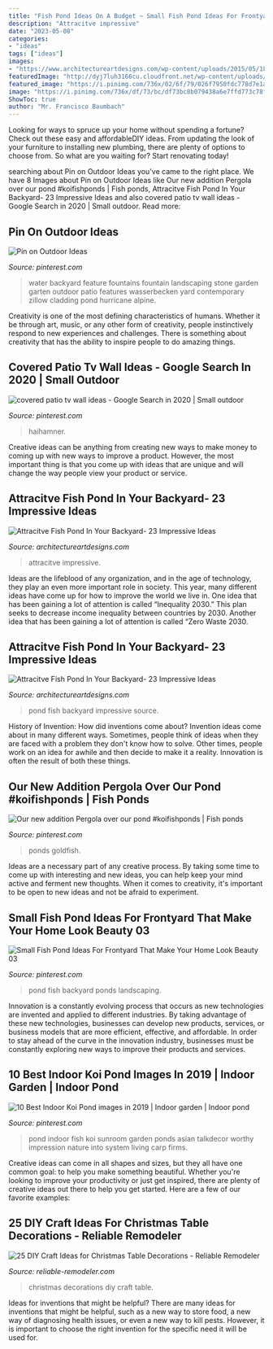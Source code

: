 ```yaml
---
title: "Fish Pond Ideas On A Budget ~ Small Fish Pond Ideas For Frontyard That Make Your Home Look Beauty 03"
description: "Attracitve impressive"
date: "2023-05-08"
categories:
- "ideas"
tags: ["ideas"]
images:
- "https://www.architectureartdesigns.com/wp-content/uploads/2015/05/1822.jpg"
featuredImage: "http://dyj7luh3166cu.cloudfront.net/wp-content/uploads/sites/6/2016/11/Lanterns.jpg"
featured_image: "https://i.pinimg.com/736x/02/6f/79/026f7950fdc778d7e1a9285c1ef80bb2.jpg"
image: "https://i.pinimg.com/736x/df/73/bc/df73bc8b079438a6e7ffd773c78f6d3c.jpg"
ShowToc: true
author: "Mr. Francisco Baumbach"
---
```



Looking for ways to spruce up your home without spending a fortune? Check out these easy and affordableDIY ideas. From updating the look of your furniture to installing new plumbing, there are plenty of options to choose from. So what are you waiting for? Start renovating today!

	

		
searching about Pin on Outdoor Ideas you've came to the right place. We have 8 Images about Pin on Outdoor Ideas like Our new addition Pergola over our pond #koifishponds | Fish ponds, Attracitve Fish Pond In Your Backyard- 23 Impressive Ideas and also covered patio tv wall ideas - Google Search in 2020 | Small outdoor. Read more:
		
    
## Pin On Outdoor Ideas

<img loading=lazy src="https://i.pinimg.com/736x/1f/2d/00/1f2d00cd4b8ee253a1a5dc59658fb85d.jpg" onerror="this.onerror=null;this.src='https://tse2.mm.bing.net/th?id=OIP.27nmYaFpRBwzugdYKiQefAHaLH&amp;pid=15.1';" alt="Pin on Outdoor Ideas">

_Source: pinterest.com_

>water backyard feature fountains fountain landscaping stone garden garten outdoor patio features wasserbecken yard contemporary zillow cladding pond hurricane alpine. 

	

Creativity is one of the most defining characteristics of humans. Whether it be through art, music, or any other form of creativity, people instinctively respond to new experiences and challenges. There is something about creativity that has the ability to inspire people to do amazing things.

    
## Covered Patio Tv Wall Ideas - Google Search In 2020 | Small Outdoor

<img loading=lazy src="https://i.pinimg.com/736x/df/73/bc/df73bc8b079438a6e7ffd773c78f6d3c.jpg" onerror="this.onerror=null;this.src='https://tse4.mm.bing.net/th?id=OIP.ZSwh_u5VeA-xZEmTzTFOOgHaEw&amp;pid=15.1';" alt="covered patio tv wall ideas - Google Search in 2020 | Small outdoor">

_Source: pinterest.com_

>haihamner. 

	

Creative ideas can be anything from creating new ways to make money to coming up with new ways to improve a product. However, the most important thing is that you come up with ideas that are unique and will change the way people view your product or service.

    
## Attracitve Fish Pond In Your Backyard- 23 Impressive Ideas

<img loading=lazy src="https://www.architectureartdesigns.com/wp-content/uploads/2015/05/1822.jpg" onerror="this.onerror=null;this.src='https://tse1.mm.bing.net/th?id=OIP.L1xjp5fx-N5-gvzd5dtKeQHaFj&amp;pid=15.1';" alt="Attracitve Fish Pond In Your Backyard- 23 Impressive Ideas">

_Source: architectureartdesigns.com_

>attracitve impressive. 

	

Ideas are the lifeblood of any organization, and in the age of technology, they play an even more important role in society. This year, many different ideas have come up for how to improve the world we live in. One idea that has been gaining a lot of attention is called “Inequality 2030.” This plan seeks to decrease income inequality between countries by 2030. Another idea that has been gaining a lot of attention is called “Zero Waste 2030.

    
## Attracitve Fish Pond In Your Backyard- 23 Impressive Ideas

<img loading=lazy src="https://www.architectureartdesigns.com/wp-content/uploads/2015/05/206-630x441.jpg" onerror="this.onerror=null;this.src='https://tse1.mm.bing.net/th?id=OIP.7ClpVcLy96jVCcPPpVmXRAHaFL&amp;pid=15.1';" alt="Attracitve Fish Pond In Your Backyard- 23 Impressive Ideas">

_Source: architectureartdesigns.com_

>pond fish backyard impressive source. 

	

History of Invention: How did inventions come about?
Invention ideas come about in many different ways. Sometimes, people think of ideas when they are faced with a problem they don't know how to solve. Other times, people work on an idea for awhile and then decide to make it a reality. Innovation is often the result of both these things.

    
## Our New Addition Pergola Over Our Pond #koifishponds | Fish Ponds

<img loading=lazy src="https://i.pinimg.com/736x/ef/ac/6e/efac6e8b5cc7740c2aebeff196a87c14.jpg" onerror="this.onerror=null;this.src='https://tse3.mm.bing.net/th?id=OIP.8pwnTLjeuiUt6pb_a-g0IgHaJ6&amp;pid=15.1';" alt="Our new addition Pergola over our pond #koifishponds | Fish ponds">

_Source: pinterest.com_

>ponds goldfish. 

	

Ideas are a necessary part of any creative process. By taking some time to come up with interesting and new ideas, you can help keep your mind active and ferment new thoughts. When it comes to creativity, it's important to be open to new ideas and not be afraid to experiment.

    
## Small Fish Pond Ideas For Frontyard That Make Your Home Look Beauty 03

<img loading=lazy src="https://i.pinimg.com/736x/02/6f/79/026f7950fdc778d7e1a9285c1ef80bb2.jpg" onerror="this.onerror=null;this.src='https://tse1.mm.bing.net/th?id=OIP.CwCZACWOjAZTi_Tr24v1xAHaJ3&amp;pid=15.1';" alt="Small Fish Pond Ideas For Frontyard That Make Your Home Look Beauty 03">

_Source: pinterest.com_

>pond fish backyard ponds landscaping. 

	

Innovation is a constantly evolving process that occurs as new technologies are invented and applied to different industries. By taking advantage of these new technologies, businesses can develop new products, services, or business models that are more efficient, effective, and affordable. In order to stay ahead of the curve in the innovation industry, businesses must be constantly exploring new ways to improve their products and services.

    
## 10 Best Indoor Koi Pond Images In 2019 | Indoor Garden | Indoor Pond

<img loading=lazy src="https://i.pinimg.com/736x/c6/36/0d/c6360d83c9347fc2b7446a5a60cff61b.jpg" onerror="this.onerror=null;this.src='https://tse1.mm.bing.net/th?id=OIP.LQcIKX4YEB39PbWvCTPfXgHaLH&amp;pid=15.1';" alt="10 Best Indoor Koi Pond images in 2019 | Indoor garden | Indoor pond">

_Source: pinterest.com_

>pond indoor fish koi sunroom garden ponds asian talkdecor worthy impression nature into system living carp firms. 

	

Creative ideas can come in all shapes and sizes, but they all have one common goal: to help you make something beautiful. Whether you're looking to improve your productivity or just get inspired, there are plenty of creative ideas out there to help you get started. Here are a few of our favorite examples: 

    
## 25 DIY Craft Ideas For Christmas Table Decorations - Reliable Remodeler

<img loading=lazy src="http://dyj7luh3166cu.cloudfront.net/wp-content/uploads/sites/6/2016/11/Lanterns.jpg" onerror="this.onerror=null;this.src='https://tse1.mm.bing.net/th?id=OIP.AakqDyeWes3p0ajdlzmKkQAAAA&amp;pid=15.1';" alt="25 DIY Craft Ideas for Christmas Table Decorations - Reliable Remodeler">

_Source: reliable-remodeler.com_

>christmas decorations diy craft table. 

	

Ideas for inventions that might be helpful?
There are many ideas for inventions that might be helpful, such as a new way to store food, a new way of diagnosing health issues, or even a new way to kill pests. However, it is important to choose the right invention for the specific need it will be used for.


